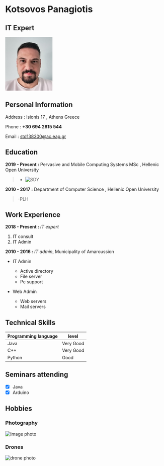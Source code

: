 # Kotsovos Panagiotis
## IT Expert 
<img src="https://github.com/pankotsovos/cv/blob/main/pan_kots.jpg" height="170" width="150">

## Personal Information

Address : Isionis 17 , Athens Greece

Phone   : **+30 694 2815 544**

Email   : std138300@ac.eap.gr


## Education

**2019 - Present :** Pervasive and Mobile Computing Systems MSc , Hellenic Open University

> - ![SDY](https://www.eap.gr/education/postgraduate/annual/mobile-and-diffuse-computing-systems/)

**2010 - 2017    :** Department of Computer Science , Hellenic Open University

> -PLH

## Work Experience

**2018 - Present :** *IT expert*

1. IT consult
2. IT Admin

**2010 - 2016 :** *IT admin*, Municipality of Amaroussion

- IT Admin
   - Active directory
   - File server
   - Pc support
   
- Web Admin
   - Web servers
   - Mail servers
   
## Technical Skills

| Programming language | level | 
| ------------- | ------------- | 
| Java | Very Good | 
| C++ | Very Good  | 
| Python  | Good | 

## Seminars attending
- [x] Java
- [x] Arduino

## Hobbies
### Photography

![Image photo](http://www.myiconfinder.com/uploads/iconsets/128-128-c0cf69f3ef6feded92ce448c8caffdc0-camera.png)

### Drones

![drone photo](https://icon-icons.com/icons2/1738/PNG/128/iconfinder-technologymachineelectronicdevice06-4026454_113332.png)
